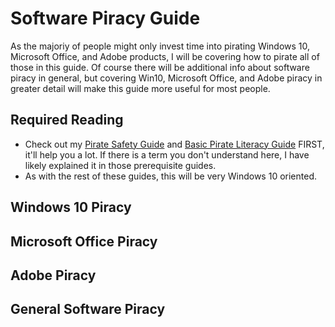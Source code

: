 # Software Piracy Guide

As the majoriy of people might only invest time into pirating Windows 10, Microsoft Office, and Adobe products, I will be covering how to pirate all of those in this guide. Of course there will be additional info about software piracy in general, but covering Win10, Microsoft Office, and Adobe piracy in greater detail will make this guide more useful for most people.

## Required Reading

- Check out my [Pirate Safety Guide](ps-guide.md) and [Basic Pirate Literacy Guide](bpl-guide.md) FIRST, it'll help you a lot. If there is a term you don't understand here, I have likely explained it in those prerequisite guides.
- As with the rest of these guides, this will be very Windows 10 oriented. 

## Windows 10 Piracy

## Microsoft Office Piracy

## Adobe Piracy

## General Software Piracy
